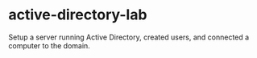# active-directory-lab
Setup a server running Active Directory, created users, and connected a computer to the domain.
